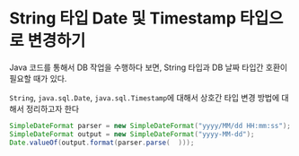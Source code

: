 # String 타입 Date 및 Timestamp 타입으로 변경하기



Java 코드를 통해서 DB 작업을 수행하다 보면, String 타입과 DB 날짜 타입간 호환이 필요할 때가 있다.

`String`, `java.sql.Date`, `java.sql.Timestamp`에 대해서 상호간 타입 변경 방법에 대해서 정리하고자 한다





```java
SimpleDateFormat parser = new SimpleDateFormat("yyyy/MM/dd HH:mm:ss");
SimpleDateFormat output = new SimpleDateFormat("yyyy-MM-dd");
Date.valueOf(output.format(parser.parse(  )));
```